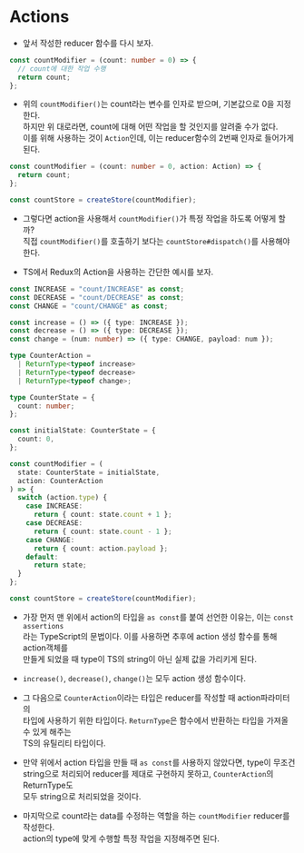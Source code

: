 # Actions

- 앞서 작성한 reducer 함수를 다시 보자.

```ts
const countModifier = (count: number = 0) => {
  // count에 대한 작업 수행
  return count;
};
```

- 위의 `countModifier()`는 count라는 변수를 인자로 받으며, 기본값으로 0을 지정한다.  
  하지만 위 대로라면, count에 대해 어떤 작업을 할 것인지를 알려줄 수가 없다.  
  이를 위해 사용하는 것이 `Action`인데, 이는 reducer함수의 2번째 인자로 들어가게 된다.

```ts
const countModifier = (count: number = 0, action: Action) => {
  return count;
};

const countStore = createStore(countModifier);
```

- 그렇다면 action을 사용해서 `countModifier()`가 특정 작업을 하도록 어떻게 할까?  
  직접 `countModifier()`를 호출하기 보다는 `countStore#dispatch()`를 사용해야 한다.

- TS에서 Redux의 Action을 사용하는 간단한 예시를 보자.

```ts
const INCREASE = "count/INCREASE" as const;
const DECREASE = "count/DECREASE" as const;
const CHANGE = "count/CHANGE" as const;

const increase = () => ({ type: INCREASE });
const decrease = () => ({ type: DECREASE });
const change = (num: number) => ({ type: CHANGE, payload: num });

type CounterAction =
  | ReturnType<typeof increase>
  | ReturnType<typeof decrease>
  | ReturnType<typeof change>;

type CounterState = {
  count: number;
};

const initialState: CounterState = {
  count: 0,
};

const countModifier = (
  state: CounterState = initialState,
  action: CounterAction
) => {
  switch (action.type) {
    case INCREASE:
      return { count: state.count + 1 };
    case DECREASE:
      return { count: state.count - 1 };
    case CHANGE:
      return { count: action.payload };
    default:
      return state;
  }
};

const countStore = createStore(countModifier);
```

- 가장 먼저 맨 위에서 action의 타입을 `as const`를 붙여 선언한 이유는, 이는 `const assertions`  
  라는 TypeScript의 문법이다. 이를 사용하면 추후에 action 생성 함수를 통해 action객체를  
  만들게 되었을 때 type이 TS의 string이 아닌 실제 값을 가리키게 된다.

- `increase()`, `decrease()`, `change()`는 모두 action 생성 함수이다.

- 그 다음으로 `CounterAction`이라는 타입은 reducer를 작성할 때 action파라미터의  
  타입에 사용하기 위한 타입이다. `ReturnType`은 함수에서 반환하는 타입을 가져올 수 있게 해주는  
  TS의 유틸리티 타입이다.

- 만약 위에서 action 타입을 만들 때 `as const`를 사용하지 않았다면, type이 무조건  
  string으로 처리되어 reducer를 제대로 구현하지 못하고, `CounterAction`의 ReturnType도  
  모두 string으로 처리되었을 것이다.

- 마지막으로 count라는 data를 수정하는 역할을 하는 `countModifier` reducer를 작성한다.  
  action의 type에 맞게 수행할 특정 작업을 지정해주면 된다.
